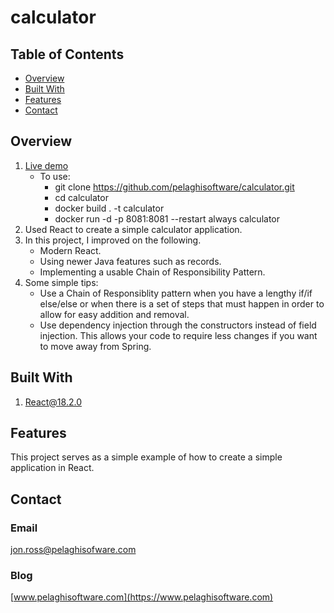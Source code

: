 # calculator

## Table of Contents

- [Overview](#overview)
- [Built With](#built-with)
- [Features](#features)
- [Contact](#contact)
<!-- [Acknowledgements](#acknowledgements) -->

## Overview
1. [Live demo](https://calculator.pelaghisoftware.com)
    - To use:
        - git clone https://github.com/pelaghisoftware/calculator.git
        - cd calculator
        - docker build . -t calculator
        - docker run -d -p 8081:8081 --restart always calculator
2. Used React to create a simple calculator application.
3. In this project, I improved on the following.
    - Modern React.
    - Using newer Java features such as records.
    - Implementing a usable Chain of Responsibility Pattern.
4. Some simple tips:
    - Use a Chain of Responsiblity pattern when you have a lengthy if/if else/else or when there is a set of steps that must happen in order to allow for easy addition and removal.
    - Use dependency injection through the constructors instead of field injection. This allows your code to require less changes if you want to move away from Spring.

## Built With
1. [React@18.2.0](https://react.dev/)

## Features

This project serves as a simple example of how to create a simple application in React.

## Contact
### Email
[jon.ross@pelaghisofware.com](mailto:jon.ross@pelaghisoftware.com)

### Blog
[www.pelaghisoftware.com](https://www.pelaghisoftware.com)

<!-- ## Acknowledgements ->

# Getting Started with Create React App

This project was bootstrapped with [Create React App](https://github.com/facebook/create-react-app).

## Available Scripts

In the project directory, you can run:

### `npm start`

Runs the app in the development mode.\
Open [http://localhost:3000](http://localhost:3000) to view it in your browser.

The page will reload when you make changes.\
You may also see any lint errors in the console.

### `npm test`

Launches the test runner in the interactive watch mode.\
See the section about [running tests](https://facebook.github.io/create-react-app/docs/running-tests) for more information.

### `npm run build`

Builds the app for production to the `build` folder.\
It correctly bundles React in production mode and optimizes the build for the best performance.

The build is minified and the filenames include the hashes.\
Your app is ready to be deployed!

See the section about [deployment](https://facebook.github.io/create-react-app/docs/deployment) for more information.

### `npm run eject`

**Note: this is a one-way operation. Once you `eject`, you can't go back!**

If you aren't satisfied with the build tool and configuration choices, you can `eject` at any time. This command will remove the single build dependency from your project.

Instead, it will copy all the configuration files and the transitive dependencies (webpack, Babel, ESLint, etc) right into your project so you have full control over them. All of the commands except `eject` will still work, but they will point to the copied scripts so you can tweak them. At this point you're on your own.

You don't have to ever use `eject`. The curated feature set is suitable for small and middle deployments, and you shouldn't feel obligated to use this feature. However we understand that this tool wouldn't be useful if you couldn't customize it when you are ready for it.

## Learn More

You can learn more in the [Create React App documentation](https://facebook.github.io/create-react-app/docs/getting-started).

To learn React, check out the [React documentation](https://reactjs.org/).

### Code Splitting

This section has moved here: [https://facebook.github.io/create-react-app/docs/code-splitting](https://facebook.github.io/create-react-app/docs/code-splitting)

### Analyzing the Bundle Size

This section has moved here: [https://facebook.github.io/create-react-app/docs/analyzing-the-bundle-size](https://facebook.github.io/create-react-app/docs/analyzing-the-bundle-size)

### Making a Progressive Web App

This section has moved here: [https://facebook.github.io/create-react-app/docs/making-a-progressive-web-app](https://facebook.github.io/create-react-app/docs/making-a-progressive-web-app)

### Advanced Configuration

This section has moved here: [https://facebook.github.io/create-react-app/docs/advanced-configuration](https://facebook.github.io/create-react-app/docs/advanced-configuration)

### Deployment

This section has moved here: [https://facebook.github.io/create-react-app/docs/deployment](https://facebook.github.io/create-react-app/docs/deployment)

### `npm run build` fails to minify

This section has moved here: [https://facebook.github.io/create-react-app/docs/troubleshooting#npm-run-build-fails-to-minify](https://facebook.github.io/create-react-app/docs/troubleshooting#npm-run-build-fails-to-minify)
